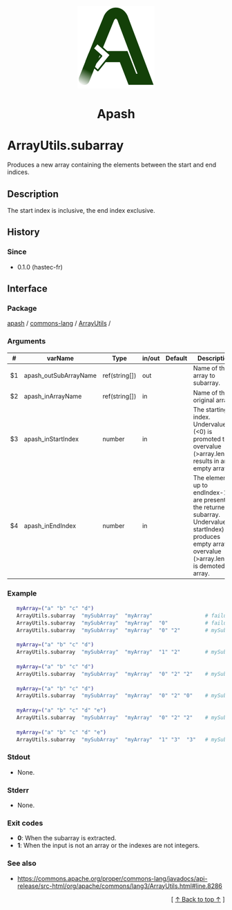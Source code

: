 
<div align='center' id='apash-top'>
  <a href='https://github.com/hastec-fr/apash'>
    <img alt='apash-logo' src='../../../../../../assets/apash-logo.svg'/>
  </a>

  # Apash
</div>


# ArrayUtils.subarray
Produces a new array containing the elements between the start and end indices.
## Description
   The start index is inclusive, the end index exclusive. 

## History
### Since
  * 0.1.0 (hastec-fr)

## Interface
### Package
<!-- apash.packageBegin -->
[apash](../../../apash.md) / [commons-lang](../../commons-lang.md) / [ArrayUtils](../ArrayUtils.md) / 
<!-- apash.packageEnd -->

### Arguments
 | #      | varName        | Type          | in/out   | Default         | Description                          |
 |--------|----------------|---------------|----------|-----------------|--------------------------------------|
 | $1     | apash_outSubArrayName| ref(string[]) | out      |                 | Name of the array to subarray.       |
 | $2     | apash_inArrayName    | ref(string[]) | in       |                 | Name of the original array.          |
 | $3     | apash_inStartIndex   | number        | in       |                 | The starting index. Undervalue (<0) is promoted to 0, overvalue (>array.length) results in an empty array.        |
 | $4     | apash_inEndIndex     | number        | in       |                 | The elements up to endIndex-1 are present in the returned subarray. Undervalue (< startIndex) produces empty array, overvalue (>array.length) is demoted to array. |

### Example
 ```bash
    myArray=("a" "b" "c" "d")
    ArrayUtils.subarray  "mySubArray"  "myArray"                 # failure - ""
    ArrayUtils.subarray  "mySubArray"  "myArray"  "0"            # failure - ""
    ArrayUtils.subarray  "mySubArray"  "myArray"  "0" "2"        # mySubArray=("a" "b" "c")

    myArray=("a" "b" "c" "d")
    ArrayUtils.subarray  "mySubArray"  "myArray"  "1" "2"        # mySubArray=("b" "c")

    myArray=("a" "b" "c" "d")
    ArrayUtils.subarray  "mySubArray"  "myArray"  "0" "2" "2"    # mySubArray=("c" "d" "a" "b")

    myArray=("a" "b" "c" "d")
    ArrayUtils.subarray  "mySubArray"  "myArray"  "0" "2" "0"    # mySubArray=("a" "b" "c" "d")

    myArray=("a" "b" "c" "d" "e")
    ArrayUtils.subarray  "mySubArray"  "myArray"  "0" "2" "2"    # mySubArray=("c" "d" "a" "b" "e")

    myArray=("a" "b" "c" "d" "e")
    ArrayUtils.subarray  "mySubArray"  "myArray"  "1" "3"  "3"   # mySubArray=("a" "d" "e" "b" "c")
 ```

### Stdout
  * None.
### Stderr
  * None.

### Exit codes
  * **0**: When the subarray is extracted.
  * **1**: When the input is not an array or the indexes are not integers.

### See also
  * https://commons.apache.org/proper/commons-lang/javadocs/api-release/src-html/org/apache/commons/lang3/ArrayUtils.html#line.8286

  <div align='right'>[ <a href='#apash-top'>↑ Back to top ↑</a> ]</div>

